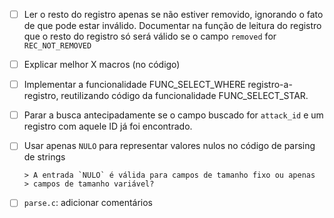  - [ ] Ler o resto do registro apenas se não estiver removido,
       ignorando o fato de que pode estar inválido. Documentar na
       função de leitura do registro que o resto do registro só será
       válido se o campo `removed` for `REC_NOT_REMOVED`

 - [ ] Explicar melhor X macros (no código)

 - [ ] Implementar a funcionalidade FUNC_SELECT_WHERE
       registro-a-registro, reutilizando código da funcionalidade
       FUNC_SELECT_STAR.

 - [ ] Parar a busca antecipadamente se o campo buscado for `attack_id`
       e um registro com aquele ID já foi encontrado.

 - [ ] Usar apenas `NULO` para representar valores nulos no código de
       parsing de strings

       > A entrada `NULO` é válida para campos de tamanho fixo ou apenas
       > campos de tamanho variável?

 - [ ] `parse.c`: adicionar comentários
